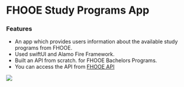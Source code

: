 # FHOOE Study Programs App
### Features
- An app which provides users information about the available study programs from FHOOE.
- Used swiftUI and Alamo Fire Framework.
- Built an API from scratch. for FHOOE Bachelors Programs.
- You can access the API from [FHOOE API](https://github.com/TheHabibi/fhooe-api "FHOOE API")


![](https://i.ibb.co/xLDcPTX/Untitled-3.png)

